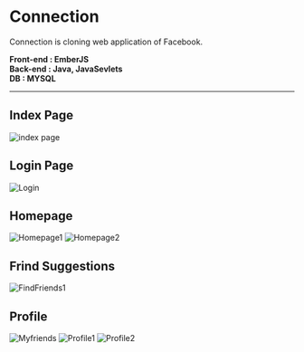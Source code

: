 # Connection
Connection is cloning web application of Facebook.

**Front-end : EmberJS**<br>
**Back-end : Java, JavaSevlets**<br>
**DB : MYSQL**<br>

<hr>

## Index Page
![index page](https://user-images.githubusercontent.com/43275764/90799580-0e3cf500-e331-11ea-8945-7aab8102ee58.png)

## Login Page
![Login](https://user-images.githubusercontent.com/43275764/90800234-06318500-e332-11ea-8dea-43145d550aef.png)

## Homepage
![Homepage1](https://user-images.githubusercontent.com/43275764/98464195-324cfb80-21e7-11eb-9e6d-b0a847b45dd7.png)
![Homepage2](https://user-images.githubusercontent.com/43275764/98464287-d040c600-21e7-11eb-88bb-b90ce25eb685.png)

## Frind Suggestions
![FindFriends1](https://user-images.githubusercontent.com/43275764/98466028-f0c24d80-21f2-11eb-9916-66de2d7c521f.png)

## Profile
![Myfriends](https://user-images.githubusercontent.com/43275764/98465976-9a550f00-21f2-11eb-9ebc-f274b19b8e81.png)
![Profile1](https://user-images.githubusercontent.com/43275764/98464466-1c403a80-21e9-11eb-85af-4cdc35d515c6.png)
![Profile2](https://user-images.githubusercontent.com/43275764/98466130-937acc00-21f3-11eb-8e7c-2868c17b004b.png)
